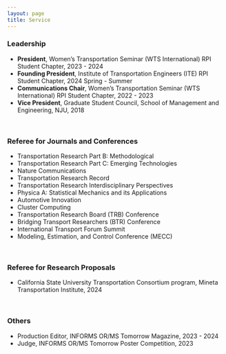 ```yaml
---
layout: page
title: Service
---
```



### Leadership

- **President**, Women’s Transportation Seminar (WTS International) RPI Student Chapter, 2023 - 2024
- **Founding President**, Institute of Transportation Engineers (ITE) RPI Student Chapter, 2024 Spring - Summer
- **Communications Chair**, Women’s Transportation Seminar (WTS International) RPI Student Chapter, 2022 - 2023
- **Vice President**, Graduate Student Council, School of Management and Engineering, NJU, 2018

<br>

### Referee for Journals and Conferences 

- Transportation Research Part B: Methodological
- Transportation Research Part C: Emerging Technologies
- Nature Communications
- Transportation Research Record
- Transportation Research Interdisciplinary Perspectives
- Physica A: Statistical Mechanics and its Applications
- Automotive Innovation
- Cluster Computing
- Transportation Research Board (TRB) Conference
- Bridging Transport Researchers (BTR) Conference
- International Transport Forum Summit
- Modeling, Estimation, and Control Conference (MECC)

<br>

### Referee for Research Proposals 

- California State University Transportation Consortium program, Mineta Transportation Institute, 2024

<br>

### Others 

- Production Editor, INFORMS OR/MS Tomorrow Magazine, 2023 - 2024
- Judge, INFORMS OR/MS Tomorrow Poster Competition, 2023



